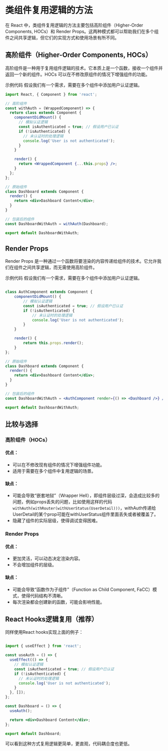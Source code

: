 # 类组件复用逻辑的方法

在 React 中，类组件复用逻辑的方法主要包括高阶组件（Higher-Order Components, HOCs）和 Render Props。这两种模式都可以帮助我们在多个组件之间共享逻辑，但它们的实现方式和使用场景有所不同。

## 高阶组件（Higher-Order Components, HOCs）

高阶组件是一种用于复用组件逻辑的技术。它本质上是一个函数，接收一个组件并返回一个新的组件。HOCs 可以在不修改原组件的情况下增强组件的功能。

示例代码
假设我们有一个需求，需要在多个组件中添加用户认证逻辑。

```jsx
import React, { Component } from 'react';

// 高阶组件
const withAuth = (WrappedComponent) => {
  return class extends Component {
    componentDidMount() {
      // 模拟认证逻辑
      const isAuthenticated = true; // 假设用户已认证
      if (!isAuthenticated) {
        // 未认证时的处理逻辑
        console.log('User is not authenticated');
      }
    }

    render() {
      return <WrappedComponent {...this.props} />;
    }
  };
};

// 原始组件
class Dashboard extends Component {
  render() {
    return <div>Dashboard Content</div>;
  }
}

// 包装后的组件
const DashboardWithAuth = withAuth(Dashboard);

export default DashboardWithAuth;
```


## Render Props

Render Props 是一种通过一个函数将要渲染的内容传递给组件的技术。它允许我们在组件之间共享逻辑，而无需使用高阶组件。

示例代码
假设我们有一个需求，需要在多个组件中添加用户认证逻辑。

```jsx

class AuthComponent extends Component {
    componentDidMount() {
        // 模拟认证逻辑
        const isAuthenticated = true; // 假设用户已认证
        if (!isAuthenticated) {
            // 未认证时的处理逻辑
            console.log('User is not authenticated');
        }
    }

    render() {
        return this.props.render();
    }
};

// 原始组件
class Dashboard extends Component {
  render() {
    return <div>Dashboard Content</div>;
  }
}

// 包装后的组件
const DashboardWithAuth = <AuthComponent render={() => <Dashboard />} />;

export default DashboardWithAuth;
```

## 比较与选择

### 高阶组件（HOCs）

#### 优点：

- 可以在不修改现有组件的情况下增强组件功能。
- 适用于需要在多个组件中复用逻辑的场景。

#### 缺点：

- 可能会导致“嵌套地狱”（Wrapper Hell），即组件层级过深，会造成比较多的问题，例如props丢失的问题，比如使用这样的代码`withAuth(withRouter(withUserStatus(UserDetail)))`，withAuth传递给UserDetail的某个prop可能在withUserStatus组件里面丢失或者被覆盖了。
- 隐藏了组件的实际层级，使得调试变得困难。

### Render Props

#### 优点：

- 更加灵活，可以动态决定渲染内容。
- 不会增加组件的层级。

#### 缺点：

- 可能会导致“函数作为子组件”（Function as Child Component, FaCC）模式，使得代码结构不清晰。
- 每次渲染都会创建新的函数，可能会影响性能。

## React Hooks逻辑复用（推荐）

同样使用React hooks实现上面的例子：

```jsx

import { useEffect } from 'react';

const useAuth = () => {
  useEffect(() => {
    // 模拟认证逻辑
    const isAuthenticated = true; // 假设用户已认证
    if (!isAuthenticated) {
      // 未认证时的处理逻辑
      console.log('User is not authenticated');
    }
  }, []);
};

const Dashboard = () => {
  useAuth();

  return <div>Dashboard Content</div>;
};

export default Dashboard;
```

可以看到这种方式复用逻辑更简单，更直观，代码耦合度也更低。